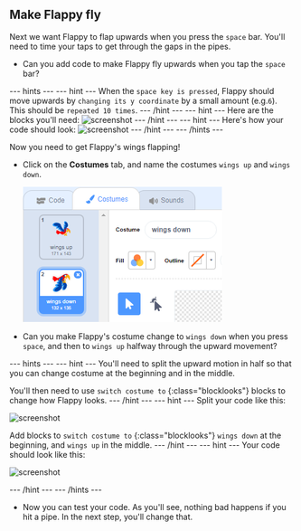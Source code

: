## Make Flappy fly

Next we want Flappy to flap upwards when you press the `space` bar. You'll need to time your taps to get through the gaps in the pipes.

+ Can you add code to make Flappy fly upwards when you tap the `space` bar?

--- hints ---
--- hint ---
When the `space key is pressed`, Flappy should move upwards by `changing its y coordinate` by a small amount (e.g.`6`). This should be `repeated 10 times`.
--- /hint ---
--- hint ---
Here are the blocks you'll need:
![screenshot](images/flappy-up-blocks.png)
--- /hint ---
--- hint ---
Here's how your code should look:
![screenshot](images/flappy-up-code.png)
--- /hint ---
--- /hints ---

Now you need to get Flappy's wings flapping!

+ Click on the **Costumes** tab, and name the costumes `wings up` and `wings down`.

    ![screenshot](images/flappy-wings.png)

+ Can you make Flappy's costume change to `wings down` when you press `space`, and then to `wings up` halfway through the upward movement?

--- hints ---
--- hint ---
You'll need to split the upward motion in half so that you can change costume at the beginning and in the middle.

You'll then need to use `switch costume to` {:class="blocklooks"} blocks to change how Flappy looks.
--- /hint ---
--- hint ---
Split your code like this:

![screenshot](images/flappy-wings-hint.png)

Add blocks to `switch costume to` {:class="blocklooks"} `wings down` at the beginning, and `wings up` in the middle.
--- /hint ---
--- hint ---
Your code should look like this:

![screenshot](images/flappy-wings-code.png)

--- /hint ---
--- /hints ---

+ Now you can test your code. As you'll see, nothing bad happens if you hit a pipe. In the next step, you'll change that.
